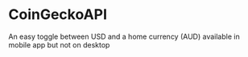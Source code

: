# CoinGeckoAPI
An easy toggle between USD and a home currency (AUD) available in mobile app but not on desktop
